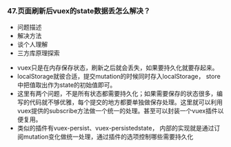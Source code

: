 ### 47.页面刷新后vuex的state数据丢怎么解决？

+ 问题描述
+ 解决方法
+ 谈个人理解
+ 三方库原理探索



- ﻿vuex只是在内存保存状态，刷新之后就会丢失，如果要持久化就要存起来。
- ﻿localStorage就彼合适，提交mutation的时候同时存入localStorage， store中把值取出作为state的初始值即可。
- ﻿这里有两个问题，不是所有状态都需要持久化；如果需要保存的状态很多，编写的代码就不够优雅，每个提交的地方都要单独做保存处理。这里就可以利用vuex提供的subscribe方法做一个统一的处理。甚至可以封装一个vuex插件以便复用。
- ﻿类似的插件有vuex-persist、vuex-persistedstate， 内部的实现就是通过订阅mutation变化做统一处理，通过插件的选项控制哪些需要持久化